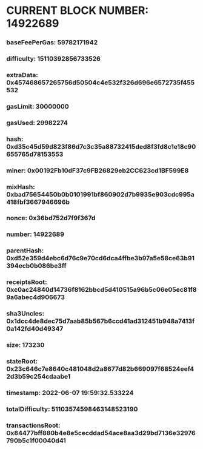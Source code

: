 # CURRENT BLOCK NUMBER: 14922689

### baseFeePerGas: 59782171942
### difficulty: 15110392856733526
### extraData: 0x457468657265756d50504c4e532f326d696e6572735f455532
### gasLimit: 30000000
### gasUsed: 29982274
### hash: 0xd35c45d59d823f86d7c3c35a88732415ded8f3fd8c1e18c90655765d78153553
### miner: 0x00192Fb10dF37c9FB26829eb2CC623cd1BF599E8
### mixHash: 0xbad75654450b0b0101991bf860902d7b9935e903cdc995a418fbf3667946696b
### nonce: 0x36bd752d7f9f367d
### number: 14922689
### parentHash: 0xd52e359d4ebc6d76c9e70cd6dca4ffbe3b97a5e58ce63b91394ecb0b086be3ff
### receiptsRoot: 0xc0ac24840d14736f8162bbcd5d410515a96b5c06e05ec81f89a6abec4d906673
### sha3Uncles: 0x1dcc4de8dec75d7aab85b567b6ccd41ad312451b948a7413f0a142fd40d49347
### size: 173230
### stateRoot: 0x23c646c7e8640c481048d2a8677d82b669097f68524eef42d3b59c254cdaabe1
### timestamp: 2022-06-07 19:59:32.533224
### totalDifficulty: 51103574598463148523190
### transactionsRoot: 0x84477bff880b4e8e5cecddad54ace8aa3d29bd7136e32976790b5c1f00040d41
